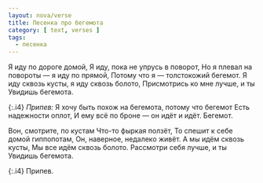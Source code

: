 ```yaml
---
layout: nova/verse
title: Песенка про бегемота
category: [ text, verses ]
tags:
  - песенка
---
```

Я иду по дороге домой,
Я иду, пока не упрусь в поворот,
Но я плевал на повороты —
        я иду по прямой,
Потому что я —
        толстокожий бегемот.
Я иду сквозь кусты, я иду сквозь болото,
Присмотрись ко мне лучше,
        и ты
Увидишь бегемота.

{:.i4}
*Припев:*
Я хочу быть похож на бегемота,
        потому что бегемот
Есть надежности оплот,
И ему всё по броне —
        он идёт и идёт.
Бегемот.

Вон, смотрите, по кустам
Что-то фыркая ползёт,
То спешит к себе домой гиппопотам,
Он, наверное, недалеко живёт.
А мы идём сквозь кусты,
Мы все идём сквозь болото.
Рассмотри себя лучше,
        и ты
Увидишь бегемота.

{:.i4}
Припев.

